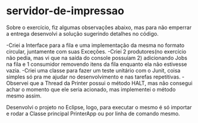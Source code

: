 servidor-de-impressao
=====================

Sobre o exercício, fiz algumas observações abaixo, mas para não emperrar a entrega desenvolvi a solução sugerindo detalhes no código.

-Criei a Interface para a fila e uma implementação da mesma no formato circular, juntamente com suas Exceções.
-Criei 2 produtores(no exercício não pedia, mas vi que na saída do console possuíam 2) adicionando Jobs na fila e 1 consumidor removendo itens da fila enquanto ela não estivesse vazia.
-Criei uma classe para fazer um teste unitário com o Junit, coisa simples só pra me ajudar no desenvolvimento e nas tarefas repetitivas.
-Observei que a Thread da Printer possui o método HALT, mas não consegui achar o momento que ele seria acionado, mas implementei o método mesmo assim.

Desenvolvi o projeto no Eclipse, logo, para executar o mesmo é só importar e rodar a Classe principal PrinterApp ou por linha de comando mesmo.
